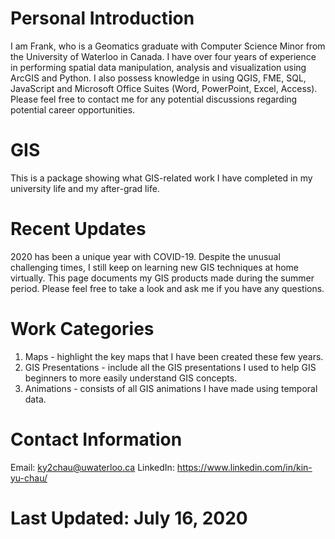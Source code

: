 # Personal Introduction
I am Frank, who is a Geomatics graduate with Computer Science Minor from the University of Waterloo in Canada. 
I have over four years of experience in performing spatial data manipulation, analysis and visualization using ArcGIS and Python.
I also possess knowledge in using QGIS, FME, SQL, JavaScript and Microsoft Office Suites (Word, PowerPoint, Excel, Access).
Please feel free to contact me for any potential discussions regarding potential career opportunities.

# GIS
This is a package showing what GIS-related work I have completed in my university life and my after-grad life.

# Recent Updates
2020 has been a unique year with COVID-19. Despite the unusual challenging times, I still keep on learning new GIS techniques at home virtually. This page documents my GIS products made during the summer period. Please feel free to take a look and ask me if you have any questions.

# Work Categories
1. Maps - highlight the key maps that I have been created these few years.
2. GIS Presentations - include all the GIS presentations I used to help GIS beginners to more easily understand GIS concepts.
3. Animations - consists of all GIS animations I have made using temporal data.

# Contact Information
Email: ky2chau@uwaterloo.ca
LinkedIn: https://www.linkedin.com/in/kin-yu-chau/

# Last Updated: July 16, 2020
